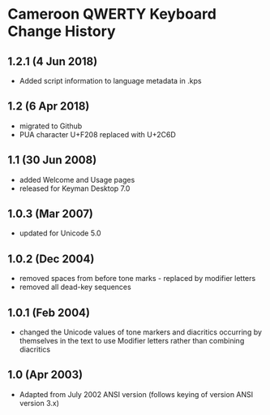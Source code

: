 Cameroon QWERTY Keyboard Change History
=======================

1.2.1 (4 Jun 2018)
------------------
* Added script information to language metadata in .kps

1.2 (6 Apr 2018)
-----------------
* migrated to Github
* PUA character U+F208 replaced with U+2C6D

1.1 (30 Jun 2008)
-----------------
* added Welcome and Usage pages
* released for Keyman Desktop 7.0

1.0.3 (Mar 2007)
-----------------
* updated for Unicode 5.0

1.0.2 (Dec 2004)
-----------------
* removed spaces from before tone marks - replaced by modifier letters
* removed all dead-key sequences

1.0.1 (Feb 2004)
-----------------
* changed the Unicode values of tone markers and diacritics occurring by themselves in the text to use Modifier letters rather than combining diacritics

1.0 (Apr 2003)
-----------------
* Adapted from July 2002 ANSI version (follows keying of version ANSI version 3.x)
